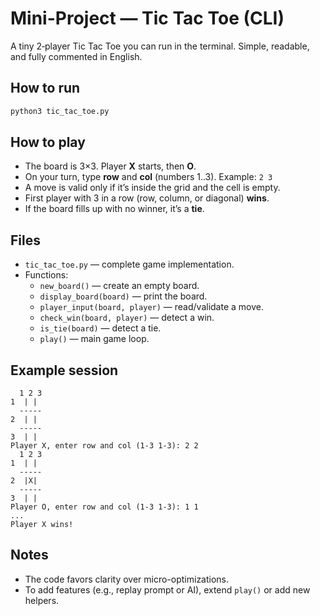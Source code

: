 # Mini-Project — Tic Tac Toe (CLI)

A tiny 2‑player Tic Tac Toe you can run in the terminal. Simple, readable, and fully commented in English.

## How to run
```bash
python3 tic_tac_toe.py
```

## How to play
- The board is 3×3. Player **X** starts, then **O**.
- On your turn, type **row** and **col** (numbers 1..3). Example: `2 3`
- A move is valid only if it’s inside the grid and the cell is empty.
- First player with 3 in a row (row, column, or diagonal) **wins**.
- If the board fills up with no winner, it’s a **tie**.

## Files
- `tic_tac_toe.py` — complete game implementation.
- Functions:
  - `new_board()` — create an empty board.
  - `display_board(board)` — print the board.
  - `player_input(board, player)` — read/validate a move.
  - `check_win(board, player)` — detect a win.
  - `is_tie(board)` — detect a tie.
  - `play()` — main game loop.

## Example session
```
  1 2 3
1  | | 
  -----
2  | | 
  -----
3  | | 
Player X, enter row and col (1-3 1-3): 2 2
  1 2 3
1  | | 
  -----
2  |X| 
  -----
3  | | 
Player O, enter row and col (1-3 1-3): 1 1
...
Player X wins!
```

## Notes
- The code favors clarity over micro-optimizations.
- To add features (e.g., replay prompt or AI), extend `play()` or add new helpers.
